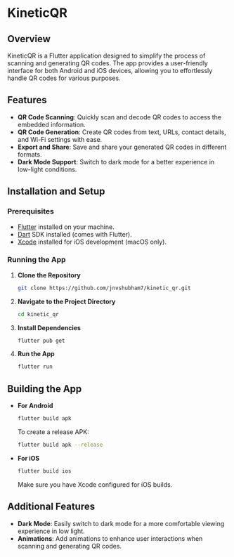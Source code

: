 # KineticQR

## Overview

KineticQR is a Flutter application designed to simplify the process of scanning and generating QR codes. The app provides a user-friendly interface for both Android and iOS devices, allowing you to effortlessly handle QR codes for various purposes.

## Features

- **QR Code Scanning**: Quickly scan and decode QR codes to access the embedded information.
- **QR Code Generation**: Create QR codes from text, URLs, contact details, and Wi-Fi settings with ease.
- **Export and Share**: Save and share your generated QR codes in different formats.
- **Dark Mode Support**: Switch to dark mode for a better experience in low-light conditions.

## Installation and Setup

### Prerequisites

- [Flutter](https://flutter.dev/docs/get-started/install) installed on your machine.
- [Dart](https://dart.dev/get-dart) SDK installed (comes with Flutter).
- [Xcode](https://developer.apple.com/xcode/) installed for iOS development (macOS only).

### Running the App

1. **Clone the Repository**

   ```bash
   git clone https://github.com/jnvshubham7/kinetic_qr.git
   ```
2. **Navigate to the Project Directory**

   ```bash
   cd kinetic_qr
   ```
3. **Install Dependencies**

   ```bash
   flutter pub get
   ```
4. **Run the App**

   ```bash
   flutter run
   ```

## Building the App

- **For Android**

  ```bash
  flutter build apk
  ```

  To create a release APK:

  ```bash
  flutter build apk --release
  ```
- **For iOS**

  ```bash
  flutter build ios
  ```

  Make sure you have Xcode configured for iOS builds.

## Additional Features

- **Dark Mode**: Easily switch to dark mode for a more comfortable viewing experience in low light.
- **Animations**: Add animations to enhance user interactions when scanning and generating QR codes.
